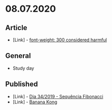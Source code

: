 # 08.07.2020

## Article

- \[Link\] - [font-weight: 300 considered harmful](https://css-tricks.com/font-weight-300-considered-harmful/)

## General

- Study day

## Published

- \[Link\] - [Dia 34/2019 - Sequência Fibonacci](https://nerdcalistenico.com.br/hemersonvianna/artigos/daysofcode/2019/dia-34-sequencia-fibonacci/)
- \[Link\] - [Banana Kong](https://nerdcalistenico.com.br/noobdaera8bits/jogos/acao/banana-kong/)

